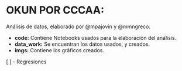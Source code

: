 # OKUN POR CCCAA:

Análisis de datos, elaborado por @mpajovin y @mmngreco.

- __code:__ Contiene Notebooks usados para la elaboración del análisis.
- __data_work:__ Se encuentran los datos usados, y creados.
- __imgs:__ Contiene los gráficos creados.

[ ] - Regresiones
